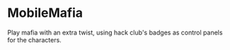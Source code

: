 # MobileMafia
Play mafia with an extra twist, using hack club's badges as control panels for the characters.
